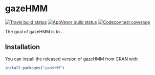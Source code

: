 
<!-- README.md is generated from README.Rmd. Please edit that file -->

# gazeHMM

<!-- badges: start -->

[![Travis build
status](https://travis-ci.com/maltelueken/gazeHMM.svg?branch=master)](https://travis-ci.com/maltelueken/gazeHMM)
[![AppVeyor build
status](https://ci.appveyor.com/api/projects/status/github/maltelueken/gazeHMM?branch=master&svg=true)](https://ci.appveyor.com/project/maltelueken/gazeHMM)
[![Codecov test
coverage](https://codecov.io/gh/maltelueken/gazeHMM/branch/master/graph/badge.svg)](https://codecov.io/gh/maltelueken/gazeHMM?branch=master)
<!-- badges: end -->

The goal of gazeHMM is to …

## Installation

You can install the released version of gazeHMM from
[CRAN](https://CRAN.R-project.org) with:

``` r
install.packages("gazeHMM")
```
